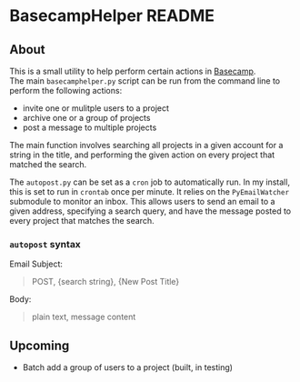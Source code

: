 BasecampHelper README
====

About
----

This is a small utility to help perform certain actions in [Basecamp](https://basecamp.com/).  
The main `basecamphelper.py` script can be run from the command line to perform the following actions:
- invite one or mulitple users to a project
- archive one or a group of projects
- post a message to multiple projects

The main function involves searching all projects in a given account for a string in the title, and performing the given action on every project that matched the search.

The `autopost.py` can be set as a `cron` job to automatically run. In my install, this is set to run in `crontab` once per minute. It relies on the `PyEmailWatcher` submodule to monitor an inbox.
This allows users to send an email to a given address, specifying a search query, and have the message posted to every project that matches the search.

### `autopost` syntax

Email Subject: 
> POST, {search string}, {New Post Title}

Body: 
> plain text, message content



Upcoming
------

- Batch add a group of users to a project (built, in testing)
